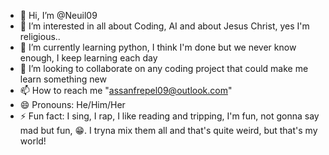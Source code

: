 - 👋 Hi, I’m @Neuil09
- 👀 I’m interested in all about Coding, AI and about Jesus Christ,  yes I'm religious..
- 🌱 I’m currently learning python, I think I'm done but we never know enough, I keep learning each day
- 💞️ I’m looking to collaborate on any coding project that could make me learn something new 
- 📫 How to reach me "assanfrepel09@outlook.com" 
- 😄 Pronouns: He/Him/Her
- ⚡ Fun fact: I sing, I rap, I like reading and tripping, I'm fun, not gonna say mad but fun, 😁. I tryna mix them all and that's quite weird, but that's my world!

<!---
Neuil09/Neuil09 is a ✨ special ✨ repository because its `README.md` (this file) appears on your GitHub profile.
You can click the Preview link to take a look at your changes.
--->
